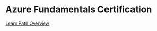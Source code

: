 # Azure Fundamentals Certification

[Learn Path Overview](https://learn.microsoft.com/en-us/collections/n6ga8m0jkgrwk)
